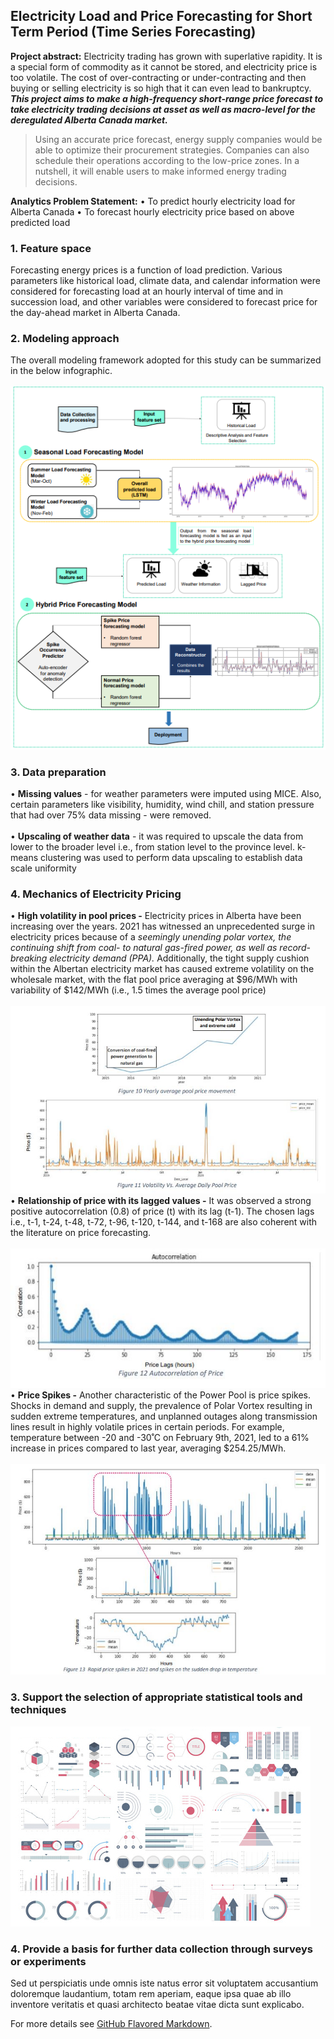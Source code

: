 ## Electricity Load and Price Forecasting for Short Term Period (Time Series Forecasting)

**Project abstract:** 
Electricity trading has grown with superlative rapidity. It is a special form of commodity 
as it cannot be stored, and electricity price is too volatile. The cost of over-contracting 
or under-contracting and then buying or selling electricity is so high that it can even lead to 
bankruptcy. ***This project aims to make a high-frequency short-range price forecast to take electricity trading 
decisions at asset as well as macro-level for the deregulated Alberta Canada market.***

> Using an accurate price forecast, energy supply companies would be able to optimize their 
procurement strategies. Companies can also schedule their operations according to the low-price 
zones. In a nutshell, it will enable users to make informed energy trading decisions.

**Analytics Problem Statement:**
• To predict hourly electricity load for Alberta Canada 
• To forecast hourly electricity price based on above predicted load

### 1. Feature space 
Forecasting energy prices is a function of load prediction. Various parameters like historical load, 
climate data, and calendar information were considered for forecasting load at an hourly interval of 
time and in succession load, and other variables were considered to forecast price for the day-ahead 
market in Alberta Canada. 

### 2. Modeling approach 
The overall modeling framework adopted for this study can be summarized in the below infographic.
<br><br>
<img src="images/dummy_thumbnail.png?raw=true"/>

### 3. Data preparation 
• **Missing values** - for weather parameters were imputed using MICE. Also, certain parameters like visibility, humidity, wind chill, and station pressure that had over 75% data missing - were removed.
<br><br>
• **Upscaling of weather data** -  it was required to upscale the data from lower to the broader level i.e., from station level to the province level. k-means clustering was used to perform data upscaling to establish data scale uniformity 

### 4. Mechanics of Electricity Pricing
• **High volatility in pool prices -** Electricity prices in Alberta have been increasing over the years. 2021 has witnessed an 
unprecedented surge in electricity prices because of a *seemingly unending polar vortex, the 
continuing shift from coal- to natural gas-fired power, as well as record-breaking electricity demand 
(PPA).* Additionally, the tight supply cushion within the Albertan electricity market has caused extreme 
volatility on the wholesale market, with the flat pool price averaging at $96/MWh with variability of 
$142/MWh (i.e., 1.5 times the average pool price)
<br><br>
<img src="images/price_volatility.JPG?raw=true"/>
• **Relationship of price with its lagged values -**  It was observed a strong positive autocorrelation (0.8) of price (t) with its lag (t-1). The chosen lags 
i.e., t-1, t-24, t-48, t-72, t-96, t-120, t-144, and t-168 are also coherent with the literature on price 
forecasting. 
<br><br>
<img src="images/lagged_values.JPG?raw=true"/>
• **Price Spikes -**  Another characteristic of the Power Pool is price spikes. Shocks in demand and supply, the prevalence 
of Polar Vortex resulting in sudden extreme temperatures, and unplanned outages along transmission 
lines result in highly volatile prices in certain periods.
For example, temperature between -20 and -30˚C on February 9th, 2021, led to a 61% increase in 
prices compared to last year, averaging $254.25/MWh.
<br><br>
<img src="images/price_spikes.JPG?raw=true"/>

### 3. Support the selection of appropriate statistical tools and techniques

<img src="images/dummy_thumbnail.jpg?raw=true"/>

### 4. Provide a basis for further data collection through surveys or experiments

Sed ut perspiciatis unde omnis iste natus error sit voluptatem accusantium doloremque laudantium, totam rem aperiam, eaque ipsa quae ab illo inventore veritatis et quasi architecto beatae vitae dicta sunt explicabo. 

For more details see [GitHub Flavored Markdown](https://guides.github.com/features/mastering-markdown/).
